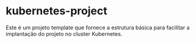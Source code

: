 # kubernetes-project

Este é um projeto template que fornece a estrutura básica para facilitar a implantação do projeto no cluster Kubernetes.